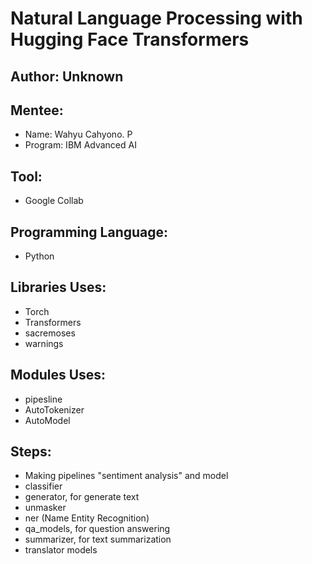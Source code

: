 # Natural Language Processing with Hugging Face Transformers

## Author: Unknown

## Mentee:
- Name: Wahyu Cahyono. P
- Program: IBM Advanced AI

## Tool:
- Google Collab

## Programming Language:
- Python

## Libraries Uses:
- Torch
- Transformers
- sacremoses
- warnings

## Modules Uses:
- pipesline
- AutoTokenizer
- AutoModel
  
## Steps:
- Making pipelines "sentiment analysis" and model
- classifier
- generator, for generate text
- unmasker
- ner (Name Entity Recognition)
- qa_models, for question answering
- summarizer, for text summarization
- translator models
